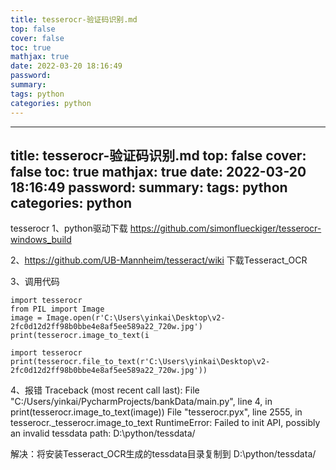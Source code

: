 ```yaml
---
title: tesserocr-验证码识别.md
top: false
cover: false
toc: true
mathjax: true
date: 2022-03-20 18:16:49
password:
summary:
tags: python
categories: python
---
```

---
title: tesserocr-验证码识别.md
top: false
cover: false
toc: true
mathjax: true
date: 2022-03-20 18:16:49
password:
summary:
tags: python
categories: python
---
tesserocr
1、python驱动下载
https://github.com/simonflueckiger/tesserocr-windows_build

2、https://github.com/UB-Mannheim/tesseract/wiki 下载Tesseract_OCR

3、调用代码
~~~
import tesserocr
from PIL import Image
image = Image.open(r'C:\Users\yinkai\Desktop\v2-2fc0d12d2ff98b0bbe4e8af5ee589a22_720w.jpg')
print(tesserocr.image_to_text(i
~~~
~~~
import tesserocr
print(tesserocr.file_to_text(r'C:\Users\yinkai\Desktop\v2-2fc0d12d2ff98b0bbe4e8af5ee589a22_720w.jpg'))
~~~

4、报错
Traceback (most recent call last):
  File "C:/Users/yinkai/PycharmProjects/bankData/main.py", line 4, in <module>
    print(tesserocr.image_to_text(image))
  File "tesserocr.pyx", line 2555, in tesserocr._tesserocr.image_to_text
RuntimeError: Failed to init API, possibly an invalid tessdata path: D:\python/tessdata/

解决：将安装Tesseract_OCR生成的tessdata目录复制到 D:\python/tessdata/
